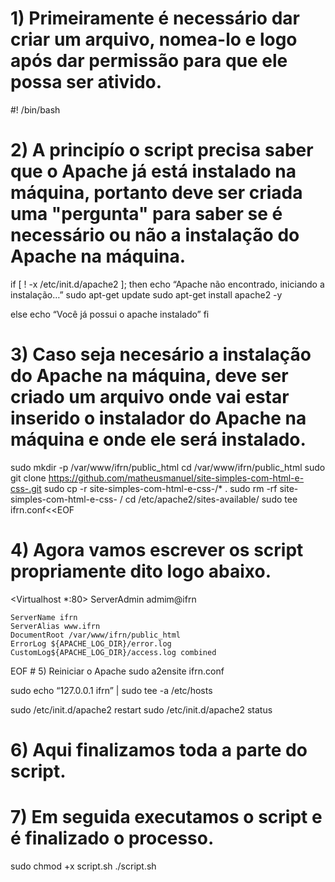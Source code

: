 # 1) Primeiramente é necessário dar criar um arquivo, nomea-lo e logo após dar permissão para que ele possa ser ativido.

#! /bin/bash 
# 2) A principío o script precisa saber que o Apache já está instalado na máquina, portanto deve ser criada uma "pergunta" para saber se é necessário ou não a instalação do Apache na máquina.
if [ ! -x /etc/init.d/apache2 ]; then 
echo “Apache não encontrado, iniciando a instalação…”
sudo apt-get update
sudo apt-get install apache2 -y

else 
echo “Você já possui o apache instalado”
fi
# 3) Caso seja necesário a instalação do Apache na máquina, deve ser criado um arquivo onde vai estar inserido o instalador do Apache na máquina e onde ele será instalado.

sudo mkdir -p /var/www/ifrn/public_html
cd /var/www/ifrn/public_html 
sudo git clone https://github.com/matheusmanuel/site-simples-com-html-e-css-.git
sudo cp -r site-simples-com-html-e-css-/* .
sudo rm -rf site-simples-com-html-e-css- /
cd /etc/apache2/sites-available/
sudo tee ifrn.conf<<EOF
# 4) Agora vamos escrever os script propriamente dito logo abaixo.
<Virtualhost *:80>
	ServerAdmin admim@ifrn

	ServerName ifrn
	ServerAlias www.ifrn
	DocumentRoot /var/www/ifrn/public_html
	ErrorLog ${APACHE_LOG_DIR}/error.log
	CustomLog${APACHE_LOG_DIR}/access.log combined
</VirtualHost>
EOF
# 5) Reiniciar o Apache
sudo a2ensite ifrn.conf

sudo echo “127.0.0.1		ifrn” | sudo tee -a /etc/hosts

sudo /etc/init.d/apache2 restart
sudo /etc/init.d/apache2 status

# 6) Aqui finalizamos toda a parte do script.
# 7) Em seguida executamos o script e é finalizado o processo.
sudo chmod +x script.sh 
./script.sh


